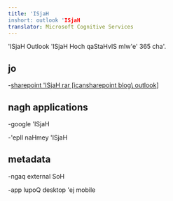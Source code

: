 ```yaml
---
title: 'ISjaH
inshort: outlook 'ISjaH
translator: Microsoft Cognitive Services
---
```


'ISjaH Outlook 'ISjaH Hoch qaStaHvIS mIw'e' 365 cha'.

jo
---------

-[sharepoint 'ISjaH rar
    \[icansharepoint blog\ outlook](http://icsh.pt/SPandOutlook)]

nagh applications
--------------------

-google 'ISjaH

-'epIl naHmey 'ISjaH

metadata
--------

-ngaq external SoH

-app lupoQ desktop 'ej mobile

